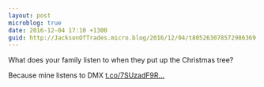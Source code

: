 ```yaml
---
layout: post
microblog: true
date: 2016-12-04 17:10 +1300
guid: http://JacksonOfTrades.micro.blog/2016/12/04/t805263078572986369.html
---
```

What does your family listen to when they put up the Christmas tree?

Because mine listens to DMX
[t.co/7SUzadF9R...](https://t.co/7SUzadF9Rs)
